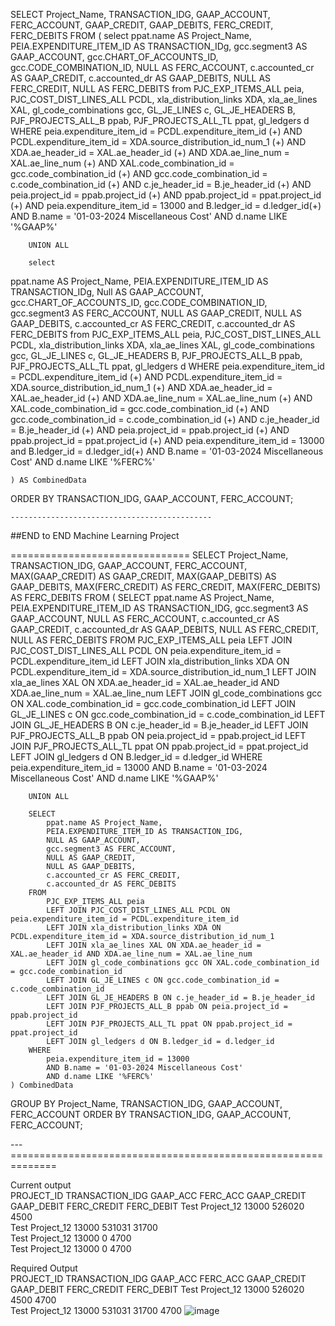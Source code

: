SELECT
    Project_Name,
    TRANSACTION_IDG,
    GAAP_ACCOUNT,
    FERC_ACCOUNT,
    GAAP_CREDIT,
    GAAP_DEBITS,
    FERC_CREDIT,
    FERC_DEBITS
FROM
    (
        select 
  ppat.name AS Project_Name, 
  PEIA.EXPENDITURE_ITEM_ID AS TRANSACTION_IDg, 
  gcc.segment3 AS GAAP_ACCOUNT, 
  gcc.CHART_OF_ACCOUNTS_ID, 
  gcc.CODE_COMBINATION_ID, 
  NULL AS FERC_ACCOUNT, 
  c.accounted_cr AS GAAP_CREDIT, 
  c.accounted_dr AS GAAP_DEBITS, 
  NULL AS FERC_CREDIT, 
  NULL AS FERC_DEBITS 
from 
  PJC_EXP_ITEMS_ALL peia, 
  PJC_COST_DIST_LINES_ALL PCDL, 
  xla_distribution_links XDA, 
  xla_ae_lines XAL, 
  gl_code_combinations gcc, 
  GL_JE_LINES c, 
  GL_JE_HEADERS B, 
  PJF_PROJECTS_ALL_B ppab, 
  PJF_PROJECTS_ALL_TL ppat,
  gl_ledgers d 
WHERE 
  peia.expenditure_item_id = PCDL.expenditure_item_id (+) 
  AND PCDL.expenditure_item_id = XDA.source_distribution_id_num_1 (+) 
  AND XDA.ae_header_id = XAL.ae_header_id (+) 
  AND XDA.ae_line_num = XAL.ae_line_num (+) 
  AND XAL.code_combination_id = gcc.code_combination_id (+) 
  AND gcc.code_combination_id = c.code_combination_id (+) 
  AND c.je_header_id = B.je_header_id (+) 
  AND peia.project_id = ppab.project_id (+) 
  AND ppab.project_id = ppat.project_id (+) 
  AND peia.expenditure_item_id = 13000 
  and B.ledger_id = d.ledger_id(+)
  AND B.name = '01-03-2024 Miscellaneous Cost' 
  AND d.name LIKE '%GAAP%'

        UNION ALL

        select 
  ppat.name AS Project_Name, 
  PEIA.EXPENDITURE_ITEM_ID AS TRANSACTION_IDg, 
  Null AS GAAP_ACCOUNT, 
  gcc.CHART_OF_ACCOUNTS_ID, 
  gcc.CODE_COMBINATION_ID, 
  gcc.segment3 AS FERC_ACCOUNT,
  NULL AS GAAP_CREDIT,
  NULL AS GAAP_DEBITS,
  c.accounted_cr AS FERC_CREDIT,
  c.accounted_dr AS FERC_DEBITS
from 
  PJC_EXP_ITEMS_ALL peia, 
  PJC_COST_DIST_LINES_ALL PCDL, 
  xla_distribution_links XDA, 
  xla_ae_lines XAL, 
  gl_code_combinations gcc, 
  GL_JE_LINES c, 
  GL_JE_HEADERS B, 
  PJF_PROJECTS_ALL_B ppab, 
  PJF_PROJECTS_ALL_TL ppat,
  gl_ledgers d 
WHERE 
  peia.expenditure_item_id = PCDL.expenditure_item_id (+) 
  AND PCDL.expenditure_item_id = XDA.source_distribution_id_num_1 (+) 
  AND XDA.ae_header_id = XAL.ae_header_id (+) 
  AND XDA.ae_line_num = XAL.ae_line_num (+) 
  AND XAL.code_combination_id = gcc.code_combination_id (+) 
  AND gcc.code_combination_id = c.code_combination_id (+) 
  AND c.je_header_id = B.je_header_id (+) 
  AND peia.project_id = ppab.project_id (+) 
  AND ppab.project_id = ppat.project_id (+) 
  AND peia.expenditure_item_id = 13000 
  and B.ledger_id = d.ledger_id(+)
  AND B.name = '01-03-2024 Miscellaneous Cost' 
  AND d.name LIKE '%FERC%'

    ) AS CombinedData
ORDER BY
    TRANSACTION_IDG, GAAP_ACCOUNT, FERC_ACCOUNT;


    ---------------------------------------------

##END to END Machine Learning Project

===============================
SELECT
    Project_Name,
    TRANSACTION_IDG,
    GAAP_ACCOUNT,
    FERC_ACCOUNT,
    MAX(GAAP_CREDIT) AS GAAP_CREDIT,
    MAX(GAAP_DEBITS) AS GAAP_DEBITS,
    MAX(FERC_CREDIT) AS FERC_CREDIT,
    MAX(FERC_DEBITS) AS FERC_DEBITS
FROM
    (
        SELECT 
            ppat.name AS Project_Name, 
            PEIA.EXPENDITURE_ITEM_ID AS TRANSACTION_IDG, 
            gcc.segment3 AS GAAP_ACCOUNT, 
            NULL AS FERC_ACCOUNT, 
            c.accounted_cr AS GAAP_CREDIT, 
            c.accounted_dr AS GAAP_DEBITS, 
            NULL AS FERC_CREDIT, 
            NULL AS FERC_DEBITS 
        FROM 
            PJC_EXP_ITEMS_ALL peia
            LEFT JOIN PJC_COST_DIST_LINES_ALL PCDL ON peia.expenditure_item_id = PCDL.expenditure_item_id
            LEFT JOIN xla_distribution_links XDA ON PCDL.expenditure_item_id = XDA.source_distribution_id_num_1
            LEFT JOIN xla_ae_lines XAL ON XDA.ae_header_id = XAL.ae_header_id AND XDA.ae_line_num = XAL.ae_line_num
            LEFT JOIN gl_code_combinations gcc ON XAL.code_combination_id = gcc.code_combination_id
            LEFT JOIN GL_JE_LINES c ON gcc.code_combination_id = c.code_combination_id
            LEFT JOIN GL_JE_HEADERS B ON c.je_header_id = B.je_header_id
            LEFT JOIN PJF_PROJECTS_ALL_B ppab ON peia.project_id = ppab.project_id
            LEFT JOIN PJF_PROJECTS_ALL_TL ppat ON ppab.project_id = ppat.project_id
            LEFT JOIN gl_ledgers d ON B.ledger_id = d.ledger_id
        WHERE 
            peia.expenditure_item_id = 13000 
            AND B.name = '01-03-2024 Miscellaneous Cost' 
            AND d.name LIKE '%GAAP%'

        UNION ALL

        SELECT 
            ppat.name AS Project_Name, 
            PEIA.EXPENDITURE_ITEM_ID AS TRANSACTION_IDG, 
            NULL AS GAAP_ACCOUNT, 
            gcc.segment3 AS FERC_ACCOUNT,
            NULL AS GAAP_CREDIT,
            NULL AS GAAP_DEBITS,
            c.accounted_cr AS FERC_CREDIT,
            c.accounted_dr AS FERC_DEBITS
        FROM 
            PJC_EXP_ITEMS_ALL peia
            LEFT JOIN PJC_COST_DIST_LINES_ALL PCDL ON peia.expenditure_item_id = PCDL.expenditure_item_id
            LEFT JOIN xla_distribution_links XDA ON PCDL.expenditure_item_id = XDA.source_distribution_id_num_1
            LEFT JOIN xla_ae_lines XAL ON XDA.ae_header_id = XAL.ae_header_id AND XDA.ae_line_num = XAL.ae_line_num
            LEFT JOIN gl_code_combinations gcc ON XAL.code_combination_id = gcc.code_combination_id
            LEFT JOIN GL_JE_LINES c ON gcc.code_combination_id = c.code_combination_id
            LEFT JOIN GL_JE_HEADERS B ON c.je_header_id = B.je_header_id
            LEFT JOIN PJF_PROJECTS_ALL_B ppab ON peia.project_id = ppab.project_id
            LEFT JOIN PJF_PROJECTS_ALL_TL ppat ON ppab.project_id = ppat.project_id
            LEFT JOIN gl_ledgers d ON B.ledger_id = d.ledger_id
        WHERE 
            peia.expenditure_item_id = 13000 
            AND B.name = '01-03-2024 Miscellaneous Cost' 
            AND d.name LIKE '%FERC%'
    ) CombinedData
GROUP BY
    Project_Name,
    TRANSACTION_IDG,
    GAAP_ACCOUNT,
    FERC_ACCOUNT
ORDER BY
    TRANSACTION_IDG, GAAP_ACCOUNT, FERC_ACCOUNT;

---==============================================================

Current output							
PROJECT_ID	TRANSACTION_IDG	GAAP_ACC	FERC_ACC	GAAP_CREDIT	GAAP_DEBIT	FERC_CREDIT	FERC_DEBIT
Test Project_12	13000	526020			4500		
Test Project_12	13000	531031		31700			
Test Project_12	13000		0			4700	
Test Project_12	13000		0				4700
							
Required Output							
PROJECT_ID	TRANSACTION_IDG	GAAP_ACC	FERC_ACC	GAAP_CREDIT	GAAP_DEBIT	FERC_CREDIT	FERC_DEBIT
Test Project_12	13000	526020			4500	4700	
Test Project_12	13000	531031		31700			4700
![image](https://github.com/HiteshBhanushali/mlproject/assets/53942499/5b01a7fc-4320-4672-b212-a24e18ff238b)


